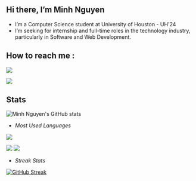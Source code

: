 ## Hi there, I’m Minh Nguyen
- I’m a Computer Science student at University of Houston - UH'24
- I’m seeking for internship and full-time roles in the technology industry, particularly in Software and Web Development.
## How to reach me :
[<img src="https://img.shields.io/badge/LinkedIn-0077B5?style=for-the-badge&logo=linkedin&logoColor=white" target="_blank" rel="noopener" />](https://www.linkedin.com/in/ndminhvn/)

[<img src="https://img.shields.io/badge/Gmail-D14836?style=for-the-badge&logo=gmail&logoColor=white" />](mailto:vn.ndminh@gmail.com)

## Stats
![Minh Nguyen's GitHub stats](https://github-readme-stats.vercel.app/api?username=ndminhvn&count_private=true&show_icons=true&theme=tokyonight&hide_border=true)

- _Most Used Languages_

[![](https://github-readme-stats.vercel.app/api/top-langs/?username=ndminhvn&langs_count=9&theme=tokyonight&layout=compact&hide=makefile,jupyter%20notebook&hide_border=true)](https://github.com/anuraghazra/github-readme-stats)

![](http://github-profile-summary-cards.vercel.app/api/cards/repos-per-language?username=ndminhvn&theme=tokyonight)
![](http://github-profile-summary-cards.vercel.app/api/cards/most-commit-language?username=ndminhvn&theme=tokyonight)
- _Streak Stats_

[![GitHub Streak](https://github-readme-streak-stats.herokuapp.com/?user=ndminhvn&theme=tokyonight&hide_border=true)](https://git.io/streak-stats)

<!---
ndminhvn/ndminhvn is a ✨ special ✨ repository because its `README.md` (this file) appears on your GitHub profile.
You can click the Preview link to take a look at your changes.
--->
